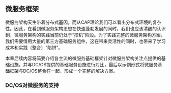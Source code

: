 ## 微服务框架

微服务架构天生带着分布式基因。而从CAP理论我们可以看出分布式环境的复杂性。因此，在看到微服务架构思想在快速蓬勃发展的同时，我们也应该清醒的认识到，微服务架构的实践当前仍处于“攒机”阶段。为了实践完整的微服务架构方案，我们需要借用大量的第三方基础服务组件，这在带来灵活性的同时，也带来了学习成本和实践（整合）“陷阱”。

本章后续内容将简要介绍各主流的微服务基础框架针对微服务架构关注点提供的基础设施，并与DC/OS提供的基础服务设施进行对比，最后以示例形式将微服务基础框架与DC/OS整合在一起，形成一个完整的解决方案。

### DC/OS对微服务的支持
